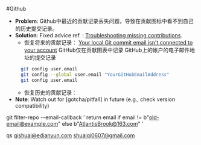#Github
- **Problem**: Github中最近的贡献记录丢失问题，导致在贡献图标中看不到自己的历史提交记录。
- **Solution**: Fixed advice ref. : [Troubleshooting missing contributions](https://docs.github.com/en/account-and-profile/how-tos/setting-up-and-managing-your-github-profile/managing-contribution-settings-on-your-profile/troubleshooting-missing-contributions).
	- 恢复将来的贡献记录：
		[Your local Git commit email isn't connected to your account](https://docs.github.com/en/account-and-profile/how-tos/setting-up-and-managing-your-github-profile/managing-contribution-settings-on-your-profile/troubleshooting-missing-contributions#your-local-git-commit-email-isnt-connected-to-your-account)
		GitHub仅在贡献图表中记录 GitHub上的帐户的电子邮件地址的提交记录
  ```sh
	git config user.email
	git config --global user.email "YourGitHubEmailAddress"
	git config user.email
	```
	-   恢复历史的贡献记录：
- **Note**: Watch out for [gotcha/pitfall] in future (e.g., check version compatibility)


git filter-repo --email-callback ' return email if email != b"old-email@example.com" else b"AtlantisBrook@163.com" '

qs <qishuai@edianyun.com>
<shuaiqi0607@gmail.com>